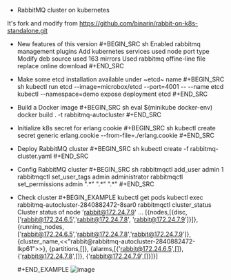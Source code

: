 * RabbitMQ cluster on kubernetes

It's fork and modify from https://github.com/binarin/rabbit-on-k8s-standalone.git

  - New features of this version
    #+BEGIN_SRC sh
      Enabled rabbitmq management plugins
      Add kubernetes services used node port type
      Modify deb source used 163 mirrors
      Used rabbitmq offine-line file replace online download
    #+END_SRC

  - Make some etcd installation available under ~etcd~ name
    #+BEGIN_SRC sh
      kubectl run etcd --image=microbox/etcd --port=4001 -- --name etcd
      kubectl --namespace=demo expose deployment etcd
    #+END_SRC

  - Build a Docker image
    #+BEGIN_SRC sh
      eval $(minikube docker-env)
      docker build . -t rabbitmq-autocluster
    #+END_SRC

  - Initialize k8s secret for erlang cookie
    #+BEGIN_SRC sh
      kubectl create secret generic erlang.cookie --from-file=./erlang.cookie
    #+END_SRC

  - Deploy RabbitMQ cluster
    #+BEGIN_SRC sh
      kubectl create -f rabbitmq-cluster.yaml
    #+END_SRC

  - Config RabbitMQ cluster
    #+BEGIN_SRC sh
      rabbitmqctl add_user admin 1
      rabbitmqctl set_user_tags admin administrator
      rabbitmqctl set_permissions admin ".\*" ".\*" ".\*"
    #+END_SRC

  - Check cluster
    #+BEGIN_EXAMPLE
      kubectl get pods
      kubectl exec rabbitmq-autocluster-2840882472-8sar0 rabbitmqctl cluster_status
      Cluster status of node 'rabbit@172.24.7.9' ...
[{nodes,[{disc,['rabbit@172.24.6.5','rabbit@172.24.7.8',
                'rabbit@172.24.7.9']}]},
 {running_nodes,['rabbit@172.24.6.5','rabbit@172.24.7.8','rabbit@172.24.7.9']},
 {cluster_name,<<"rabbit@rabbitmq-autocluster-2840882472-lkp61">>},
 {partitions,[]},
 {alarms,[{'rabbit@172.24.6.5',[]},
          {'rabbit@172.24.7.8',[]},
          {'rabbit@172.24.7.9',[]}]}]

    #+END_EXAMPLE
    ![image](https://github.com/swqmaven/kubernetes-rabbitmq-cluster/rabbit_mq.png)
